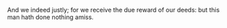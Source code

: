 And we indeed justly; for we receive the due reward of our deeds: but this man hath done nothing amiss.
